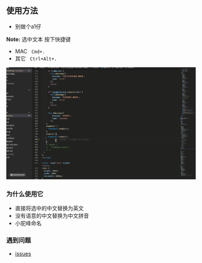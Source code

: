 ## 使用方法
- 别做个a1仔

**Note:** 选中文本 按下快捷键

- MAC ` Cmd+.`
- 其它 ` Ctrl+Alt+.`

<img src="https://github.com/Buzaisonghua/easyName/raw/main/src/img/example.gif" width="800px" />

### 为什么使用它

- 直接将选中的中文替换为英文
- 没有语意的中文替换为中文拼音
- 小驼峰命名

### 遇到问题

- [issues](https://github.com/Buzaisonghua/easyName/issueshttps://github.com/Buzaisonghua/easyName/issues)

